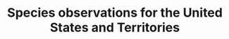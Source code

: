 ---
lang-ref: home
layout: home
# preTitle: GBIF.US
title: Species observations for the United States and Territories
# description: Species occurrences for the United States and U.S. Territories.
background: https://inaturalist-open-data.s3.amazonaws.com/photos/216712267/large.jpeg
imageLicense: |
  Bristlecone Pine (_Pinus longaeva_), Mono, California, United States. Photo by marcus_t via [inaturalist.org](https://www.inaturalist.org/photos/216712267) [CC0](https://creativecommons.org/publicdomain/zero/1.0/)
height: 65vh
parallax: true
cta:
  - text: Explore Data
    href: /data
    isPrimary: true
  - text: About
    href: /about
permalink: /
klass: home
navbar:
    color: transparent
    hasWhiteText: true
    floating: true
composition:
  - type: heroImage # the block type
  - data: home.stats
    type: stats
  
  
  - type: latestPosts
    description: Recent Posts
    inlineData: "nonsense"
  - data: home.nearYou
    type: split
  # - data: home.mepeck
  #   type: split
  - data: home.dataset
    type: split
  - data: home.fossil
    type: split
---
